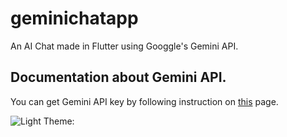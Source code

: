 # geminichatapp

An AI Chat made in Flutter using Googgle's Gemini API.

## Documentation about Gemini API.

You can get Gemini API key by following instruction on [this](https://ai.google.dev/gemini-api/docs) page.

![Light Theme:](Downloads/geminichat-mockup-light.png)
